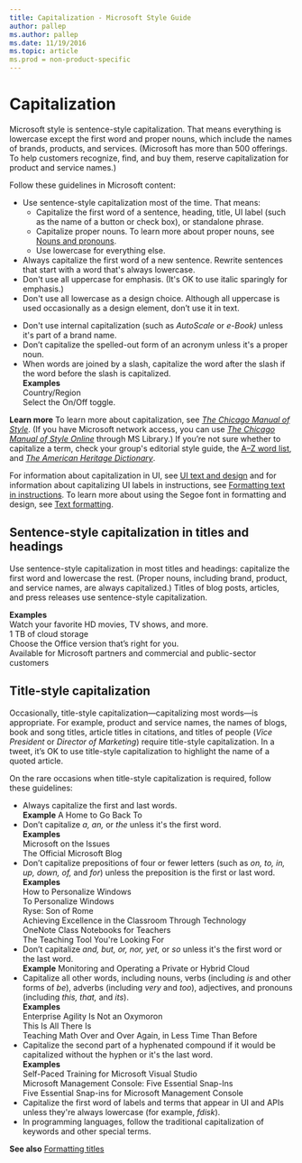 ```yaml
---
title: Capitalization - Microsoft Style Guide
author: pallep
ms.author: pallep
ms.date: 11/19/2016
ms.topic: article
ms.prod = non-product-specific
---
```


# Capitalization

Microsoft
style is sentence-style capitalization. That means everything is
lowercase except the first word and proper nouns, which include the
names of brands, products, and services. (Microsoft has more than 500 offerings. To help customers recognize, find, and buy them, reserve capitalization for product and service names.) 

Follow these guidelines in Microsoft content:

  - Use sentence-style capitalization most of the time. That means: 
      - Capitalize the first word of a sentence, heading, title, UI label (such as
        the name of a button or check box), or standalone phrase. 
      - Capitalize proper nouns. To learn more about proper nouns, see [Nouns and pronouns](/style-guide/grammar/nouns-pronouns).
      - Use lowercase for everything else.
  - Always capitalize the first word of a new sentence. Rewrite sentences
    that start with a word that's always lowercase.
  - Don't use all uppercase for emphasis. (It's OK to use italic sparingly for emphasis.)
  - Don't use all lowercase as a design choice. Although all uppercase is used occasionally as a design element, don’t use it in text.

<!-- end list -->

  - Don't use internal capitalization (such as *AutoScale* or *e-Book)* unless it's part of a brand name.
  - Don’t capitalize the spelled-out form of an acronym unless it's a proper noun.
  - When words are joined by a slash, capitalize the word after the slash if the word before the slash is capitalized.  
    **Examples**  
    Country/Region  
    Select the On/Off toggle.  

**Learn more** To learn more about capitalization, see [*The Chicago Manual of Style*](http://www.chicagomanualofstyle.org/home.html). (If you have Microsoft network access, you can use *[The Chicago Manual of Style Online](http://aka.ms/mslibrary/cms)* through MS Library.) If you’re not sure whether to capitalize a term, check your group's editorial style guide, the [A–Z word list](https://worldready.cloudapp.net/Styleguide/Read?id=2700&topicid=25512), and *[The American Heritage Dictionary](https://ahdictionary.com/)*. 

For information about capitalization in UI, see [UI text and design](/style-guide/ui-text-content-design) and for information about capitalizing UI labels in instructions, see [Formatting text in instructions](/style-guide/procedures-instructions/formatting-text-in-instructions). To learn more about using the Segoe font in formatting and design, see [Text formatting](/style-guide/text-formatting/).

## Sentence-style capitalization in titles and headings

Use sentence-style capitalization in most titles and headings: capitalize
the first word and lowercase the rest. (Proper nouns, including
brand, product, and service names, are always
capitalized.) Titles of blog posts, articles, and press releases
use sentence-style capitalization.

**Examples**  
Watch your favorite HD movies, TV shows, and more.  
1 TB of cloud storage  
Choose the Office version that’s right for you.  
Available for Microsoft partners and commercial and public-sector customers  

## Title-style capitalization

Occasionally, title-style capitalization—capitalizing most words—is appropriate.
For example, product and service names, the names of blogs, book and
song titles, article titles in citations, and titles of people (*Vice President* or *Director of Marketing*) require title-style capitalization. In a tweet, it’s OK to use title-style capitalization to highlight the name of a quoted article. 

On the rare occasions when title-style capitalization is required, follow these guidelines: 

  - Always capitalize the first and last words.  
    **Example** A Home to Go Back To
  - Don’t capitalize *a, an,* or *the* unless it's the first word.  
    **Examples**  
    Microsoft on the Issues  
    The Official Microsoft Blog  
  - Don’t capitalize prepositions of four or fewer letters (such as *on, to, in, up, down, of,* and *for*) unless the preposition is the first or last word.  
    **Examples**  
    How to Personalize Windows  
    To Personalize Windows  
    Ryse: Son of Rome  
    Achieving Excellence in the Classroom Through Technology  
    OneNote Class Notebooks for Teachers  
    The Teaching Tool You're Looking For  
  - Don’t capitalize *and, but, or, nor, yet,* or *so* unless it's the first word or the last word.  
    **Example** Monitoring and Operating a Private or Hybrid Cloud
  - Capitalize all other words, including nouns, verbs (including *is* and other forms of *be*), adverbs (including *very* and *too*), adjectives, and pronouns (including *this, that,* and *its*).  
    **Examples**  
    Enterprise Agility Is Not an Oxymoron  
    This Is All There Is  
    Teaching Math Over and Over Again, in Less Time Than Before   
  - Capitalize the second part of a hyphenated compound if it would be capitalized without the hyphen or it's the last word.  
    **Examples**  
    Self-Paced Training for Microsoft Visual Studio  
    Microsoft Management Console: Five Essential Snap-Ins  
    Five Essential Snap-ins for Microsoft Management Console  
  - Capitalize the first word of labels and terms that appear in
    UI and APIs unless they're always lowercase (for example,
    *fdisk*). 
  - In programming languages, follow the traditional capitalization of keywords and other special terms.

**See also** [Formatting titles](/style-guide/text-formatting/formatting-titles)
